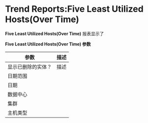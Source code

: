 # Trend Reports:Five Least Utilized Hosts(Over Time)

**Five Least Utilized Hosts(Over Time)** 报表显示了

**Five Least Utilized Hosts(Over Time) 参数**

| **参数** | **描述** |
| -------- | -------- |
| 显示已删除的实体？ | 描述 |
| 日期范围 |  |
| 日期 |  |
| 数据中心 | |
| 集群 ||
| 主机类型 ||

